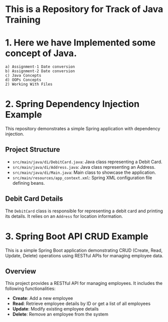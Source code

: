 # This is a Repository for Track of Java Training 

# 1. Here we have Implemented some concept of Java.
    a) Assignment-1 Date conversion
    b) Assignment-2 Date conversion
    c) Java Concepts
    d) OOPs Concepts
    2) Working With Files

# 2. Spring Dependency Injection Example

This repository demonstrates a simple Spring application with dependency injection.

## Project Structure

- `src/main/java/di/DebitCard.java`: Java class representing a Debit Card.
- `src/main/java/di/Address.java`: Java class representing an Address.
- `src/main/java/di/Main.java`: Main class to showcase the application.
- `src/main/resources/app_context.xml`: Spring XML configuration file defining beans.

## Debit Card Details

The `DebitCard` class is responsible for representing a debit card and printing its details. It relies on an `Address` for location information.

# 3. Spring Boot API CRUD Example

This is a simple Spring Boot application demonstrating CRUD (Create, Read, Update, Delete) operations using RESTful APIs for managing employee data.

## Overview

This project provides a RESTful API for managing employees. It includes the following functionalities:

- **Create**: Add a new employee
- **Read**: Retrieve employee details by ID or get a list of all employees
- **Update**: Modify existing employee details
- **Delete**: Remove an employee from the system

